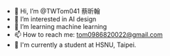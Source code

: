 - 👋 Hi, I’m @TWTom041 蔡昕翰
- 👀 I’m interested in AI design
- 🌱 I’m learning machine learning
- 📫 How to reach me: tom0986820022@gmail.com
- 🏫 I'm currently a student at HSNU, Taipei.

<!---
TWTom041/TWTom041 is a ✨ special ✨ repository because its `README.md` (this file) appears on your GitHub profile.
You can click the Preview link to take a look at your changes.
--->
